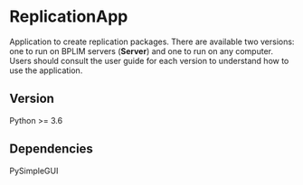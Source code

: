 # ReplicationApp
Application to create replication packages. There are available two versions: one to run on BPLIM servers (**Server**) and one to run on any computer. Users should consult the user guide for each version to understand how to use the application. 

## Version
Python >= 3.6

## Dependencies
PySimpleGUI
